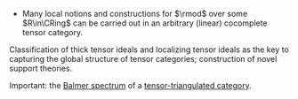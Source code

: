 - Many local notions and constructions for $\rmod$ over some $R\in\CRing$ can be carried out in an arbitrary (linear) cocomplete tensor category.

Classification of thick tensor ideals and localizing tensor ideals as the key to capturing the global structure of tensor categories; construction of novel support theories.

Important: the [Balmer spectrum](Balmer%20spectrum) of a [tensor-triangulated category](tensor-triangulated%20category).